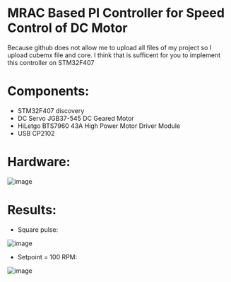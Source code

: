 # MRAC Based PI Controller for Speed Control of DC Motor

Because github does not allow me to upload all files of my project so I upload cubemx file and core. I think that is sufficent for you to implement this controller on STM32F407

# Components:
- STM32F407 discovery
- DC Servo JGB37-545 DC Geared Motor
- HiLetgo BTS7960 43A High Power Motor Driver Module
- USB CP2102

# Hardware:

![image](https://user-images.githubusercontent.com/69660620/116704851-12f49580-a9f6-11eb-9324-38dbbc69a14d.png)

# Results:

- Square pulse:

![image](https://user-images.githubusercontent.com/69660620/116705055-55b66d80-a9f6-11eb-9b26-1b38e0973f50.png)

- Setpoint = 100 RPM:

![image](https://user-images.githubusercontent.com/69660620/116705158-6e268800-a9f6-11eb-8330-8daa136dff84.png)

